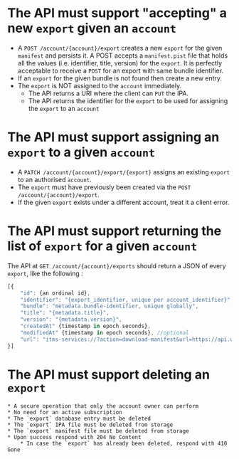 # The API must support "accepting" a new `export` given an `account`
  * A `POST /account/{account}/export` creates a new `export` for the given `manifest` and persists it.
    A POST accepts a `manifest.pist` file that holds all the values (i.e. identifier, title, version) for the `export`.
    It is perfectly acceptable to receive a `POST` for an export with same bundle identifier.
  * If an `export` for the given bundle is not found then create a new entry.
  * The `export` is NOT assigned to the `account` immediately.
    * The API returns a URI where the client can `PUT` the IPA.
    * The API returns the identifier for the `export` to be used for assigning the `export` to an `account`

# The API must support assigning an `export` to a given `account`
  * A `PATCH /account/{account}/export/{export}` assigns an existing `export` to an authorised `account`.
  * The `export` must have previously been created via the `POST /account/{account}/export`.
  * If the given `export` exists under a different account, treat it a client error.

# The API must support returning the list of `export` for a given `account`

The API at `GET /account/{account}/exports` should return a JSON of every `export`, like the following : 

```javascript
[{
    "id": {an ordinal id},
    "identifier": "{export_identifier, unique per account_identifier}",
	"bundle": "metadata.bundle-identifier, unique globally",
    "title": "{metadata.title}",
    "version": "{metadata.version}",
    "createdAt" {timestamp in epoch seconds},
    "modifiedAt" {timestamp in epoch seconds}, //optional
    "url": "itms-services://?action=download-manifest&url=https://api.windmill.io/export/manifest/{authentication}"
}]
```

# The API must support deleting an `export`
	* A secure operation that only the account owner can perform
	* No need for an active subscription
	* The `export` database entry must be deleted
	* The `export` IPA file must be deleted from storage
	* The `export` manifest file must be deleted from storage
	* Upon success respond with 204 No Content 
		* In case the `export` has already been deleted, respond with 410 Gone
